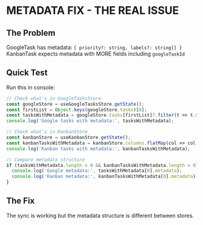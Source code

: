 # METADATA FIX - THE REAL ISSUE

## The Problem
GoogleTask has metadata: `{ priority?: string, labels?: string[] }`
KanbanTask expects metadata with MORE fields including `googleTaskId`

## Quick Test
Run this in console:

```javascript
// Check what's in GoogleTasksStore
const googleStore = useGoogleTasksStore.getState();
const firstList = Object.keys(googleStore.tasks)[0];
const tasksWithMetadata = googleStore.tasks[firstList]?.filter(t => t.metadata) || [];
console.log('Google tasks with metadata:', tasksWithMetadata);

// Check what's in KanbanStore  
const kanbanStore = useKanbanStore.getState();
const kanbanTasksWithMetadata = kanbanStore.columns.flatMap(col => col.tasks.filter(t => t.metadata));
console.log('Kanban tasks with metadata:', kanbanTasksWithMetadata);

// Compare metadata structure
if (tasksWithMetadata.length > 0 && kanbanTasksWithMetadata.length > 0) {
  console.log('Google metadata:', tasksWithMetadata[0].metadata);
  console.log('Kanban metadata:', kanbanTasksWithMetadata[0].metadata);
}
```

## The Fix
The sync is working but the metadata structure is different between stores.